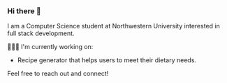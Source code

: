 ### Hi there 👋

I am a Computer Science student at Northwestern University interested in full stack development. 

👨🏻‍💻 I'm currently working on:
* Recipe generator that helps users to meet their dietary needs.

Feel free to reach out and connect!
